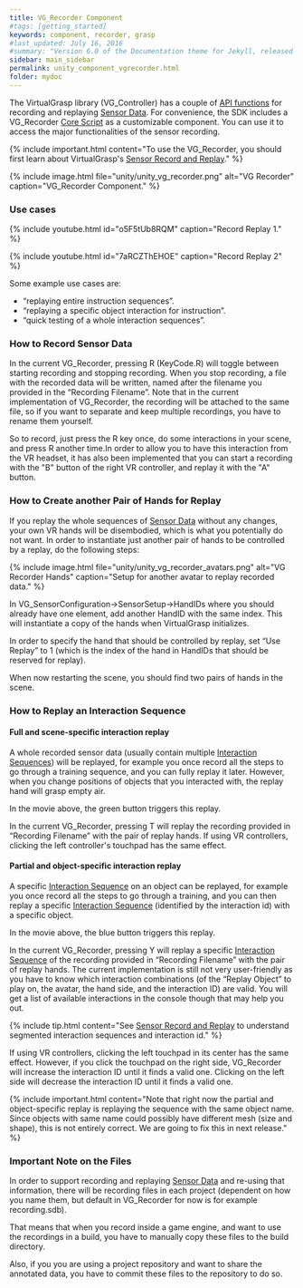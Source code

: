 ```yaml
---
title: VG_Recorder Component
#tags: [getting_started]
keywords: component, recorder, grasp
#last_updated: July 16, 2016
#summary: "Version 6.0 of the Documentation theme for Jekyll, released July 4, 2016, implements relative links so you can view the files offline or on any server without configuring urls and baseurls. Additionally, you can store pages in subdirectories. Templates for alerts and images are available."
sidebar: main_sidebar
permalink: unity_component_vgrecorder.html
folder: mydoc
---
```



The VirtualGrasp library (VG_Controller) has a couple of [API functions](VirtualGrasp_UnityAPI.html#setprocessbyrecordedframe) 
for recording and replaying <a href="#" data-toggle="tooltip" data-original-title="{{site.data.glossary.SensorData}}">Sensor Data</a>. 
For convenience, the SDK includes a VG_Recorder <a href="#" data-toggle="tooltip" data-original-title="{{site.data.glossary.CoreScript}}">Core Script</a>
as a customizable component. You can use it to access the major functionalities of the sensor recording.

{% include important.html content="To use the VG_Recorder, you should first learn about VirtualGrasp's  [Sensor Record and Replay](sensor_record_replay.html#sensor-record-replay)." %}

{% include image.html file="unity/unity_vg_recorder.png" alt="VG Recorder" caption="VG_Recorder Component." %}

### Use cases

{% include youtube.html id="o5F5tUb8RQM" caption="Record Replay 1." %}

{% include youtube.html id="7aRCZThEHOE" caption="Record Replay 2" %}

Some example use cases are:
* “replaying entire instruction sequences”.
* “replaying a specific object interaction for instruction”.
* “quick testing of a whole interaction sequences”.

### How to Record Sensor Data


In the current VG_Recorder, pressing R (KeyCode.R) will toggle between starting recording and stopping recording. 
When you stop recording, a file with the recorded data will be written, named after the filename you provided in the “Recording Filename”. 
Note that in the current implementation of VG_Recorder, the recording will be attached to the same file, so if you want to separate and keep multiple recordings, 
you have to rename them yourself.

So to record, just press the R key once, do some interactions in your scene, and press R another time.In order to allow you to have this interaction from the VR headset,
 it has also been implemented that you can start a recording with the "B" button of the right VR controller, and replay it with the "A" button.

### How to Create another Pair of Hands for Replay

If you replay the whole sequences of <a href="#" data-toggle="tooltip" data-original-title="{{site.data.glossary.SensorData}}">Sensor Data</a>
 without any changes, your own VR hands will be disembodied, which is what you potentially do not want. 
 In order to instantiate just another pair of hands to be controlled by a replay, do the following steps:

{% include image.html file="unity/unity_vg_recorder_avatars.png" alt="VG Recorder Hands" caption="Setup for another avatar to replay recorded data." %}

In VG_SensorConfiguration→SensorSetup→HandIDs where you should already have one element, add another HandID with the same index. 
This will instantiate a copy of the hands when VirtualGrasp initializes.

In order to specify the hand that should be controlled by replay, set “Use Replay” to 1 (which is the index of the hand in HandIDs that should be reserved for replay).

When now restarting the scene, you should find two pairs of hands in the scene.

### How to Replay an Interaction Sequence

#### Full and scene-specific interaction replay
A whole recorded sensor data (usually contain multiple <a href="#" data-toggle="tooltip" data-original-title="{{site.data.glossary.InteractionSequence}}">Interaction Sequences</a>)
 will be replayed, for example you once record all the steps to go through a training sequence, and you can fully replay it later. 
However, when you change positions of objects that you interacted with, the replay hand will grasp empty air. 

In the movie above, the green button triggers this replay.

In the current VG_Recorder, pressing T will replay the recording provided in “Recording Filename” with the pair of replay hands. 
If using VR controllers, clicking the left controller's touchpad has the same effect.

#### Partial and object-specific interaction replay
A specific <a href="#" data-toggle="tooltip" data-original-title="{{site.data.glossary.InteractionSequence}}">Interaction Sequence</a>
 on an object can be replayed, for example you once record all the steps to go through a training, 
and you can then replay a specific <a href="#" data-toggle="tooltip" data-original-title="{{site.data.glossary.InteractionSequence}}">Interaction Sequence</a>
(identified by the interaction id) with a specific object. 

In the movie above, the blue button triggers this replay.

In the current VG_Recorder, pressing Y will replay a specific 
<a href="#" data-toggle="tooltip" data-original-title="{{site.data.glossary.InteractionSequence}}">Interaction Sequence</a>
of the recording provided in “Recording Filename” with the pair of replay hands. The current implementation is still not very user-friendly as you have to
know which interaction combinations (of the “Replay Object” to play on, the avatar, the hand side, and the interaction ID) are valid. 
You will get a list of available interactions in the console though that may help you out.
 
{% include tip.html content="See [Sensor Record and Replay](sensor_record_replay.html#background) to understand segmented interaction sequences and interaction id." %}

If using VR controllers, clicking the left touchpad in its center has the same effect. However, if you click the touchpad on the right side, 
VG_Recorder will increase the interaction ID until it finds a valid one. Clicking on the left side will decrease the interaction ID until it finds a valid one.

{% include important.html content="Note that right now the partial and object-specific replay is replaying the sequence with the same object name. 
Since objects with same name could possibly have different mesh (size and shape), this is not entirely correct. We are going to fix this in next release." %}


### Important Note on the Files

In order to support recording and replaying <a href="#" data-toggle="tooltip" data-original-title="{{site.data.glossary.SensorData}}">Sensor Data</a>
 and re-using that information, there will be recording files in each project 
(dependent on how you name them, but default in VG_Recorder for now is for example recording.sdb).

That means that when you record inside a game engine, and want to use the recordings in a build, you have to manually copy these files to the build directory.

Also, if you you are using a project repository and want to share the annotated data, you have to commit these files to the repository to do so.